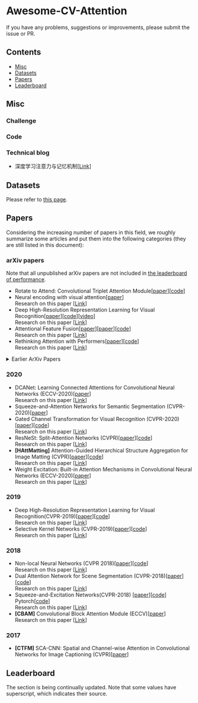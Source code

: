 # Awesome-CV-Attention

If you have any problems, suggestions or improvements, please submit the issue or PR.

## Contents
* [Misc](#misc)
* [Datasets](#datasets)
* [Papers](#papers)
* [Leaderboard](#leaderboard)

## Misc



### Challenge


### Code


### Technical blog
- 深度学习注意力与记忆机制[[Link](https://mp.weixin.qq.com/s/FlA1YrR0sLQGJoJZnSXpRw)]

## Datasets

Please refer to [this page](src/Datasets.md).

## Papers

Considering the increasing number of papers in this field, we roughly summarize some articles and put them into the following categories (they are still listed in this document):


### arXiv papers
Note that all unpublished arXiv papers are not included in [the leaderboard of performance](#performance).

- Rotate to Attend: Convolutional Triplet Attention Module[[paper](https://arxiv.org/abs/2010.03045)][[code](https://github.com/LandskapeAI/triplet-attention)]  
- Neural encoding with visual attention[[paper](https://arxiv.org/abs/2010.00516)]  
Research on this paper [[Link](https://mp.weixin.qq.com/s/zBr_x6QKbGxJzQp3YzrmnQ)]
- Deep High-Resolution Representation Learning for Visual Recognition[[paper](https://arxiv.org/abs/1908.07919)][[code](https://github.com/HRNet)][[video](https://www.bilibili.com/video/BV1WJ41197dh?t=508)]   
Research on this paper [[Link](https://mp.weixin.qq.com/s?__biz=MzU2NDExMzE5Nw==&mid=2247485243&idx=2&sn=4cf73ac84bdf064b649f6bf0aa8b3930&chksm=fc4ebd79cb39346f19a70eb07e35c3d61e43487ecd83d397f31e464f5584f6be9b1b0ccfb09e&mpshare=1&scene=1&srcid=1010LkNbbYg5EzUcwB7gHcjE&sharer_sharetime=1602303490397&sharer_shareid=fd8c7684b39b2eac07b5e0c63bf1346a&key=14893ff72db1d5ee0088db18c310b8b6d459213d96a45f2a2c3af4afcb702a473a9d643b8f9f259c0e87f83e0199fcb18a7a950b720b506b50d953252d989e40fa5d599ec976c1d960211439c1308af60e0a76154d9d88b26710883344a9b109679d4f6c8e3fb6c65081a34e4e1f609c3e72c9080b4bfa1b99f9003fa3bd7e4c&ascene=1&uin=Mjg1Mzg0ODMzMA%3D%3D&devicetype=Windows+10+x64&version=6300002f&lang=zh_CN&exportkey=ASBpO%2BjtjEg7X6MctgYfDKI%3D&pass_ticket=Cz67wUTL3RpVi0NHLVPCJOM8DtIHGFNJZqgE5Tk%2FDHEDHwgbRWtMAfGco6cfR%2BOZ&wx_header=0)]
- Attentional Feature Fusion[[paper](https://arxiv.org/abs/2009.14082)][[paper](https://arxiv.org/abs/2009.14082)][[code](https://github.com/YimianDai/open-aff)]   
Research on this paper [[Link](https://mp.weixin.qq.com/s?__biz=MzUxNjcxMjQxNg==&mid=2247509314&idx=2&sn=962a197a40a441bdb5a35d7993a4f521&chksm=f9a1d7cdced65edb847f09f2fd0dbe17e9d27de840afadc69a9cb20bbc83e1b439617a49aa34&mpshare=1&scene=1&srcid=10108dxJMkf8tKkzf9Q4gmbz&sharer_sharetime=1602309038539&sharer_shareid=fd8c7684b39b2eac07b5e0c63bf1346a&key=b06d693918fd14f437767792fe308e539c57ddd684d914fdf5b98a4933279ac37d1c21175610180011d4225faed5bb8ba53e1afb5b73cd56efde3b132426da44470266acfb15fc89296b18817f23e22f34da9e7bf3e357aeca9830bd100e24ba069eadb38aadb609f737e76ae8dadf0e48a9a409ac26566e3aaa3ea15595c80a&ascene=1&uin=Mjg1Mzg0ODMzMA%3D%3D&devicetype=Windows+10+x64&version=6300002f&lang=zh_CN&exportkey=AXTxIop%2BTmhgeVHk%2BWrTNkI%3D&pass_ticket=Cz67wUTL3RpVi0NHLVPCJOM8DtIHGFNJZqgE5Tk%2FDHEDHwgbRWtMAfGco6cfR%2BOZ&wx_header=0)]
- Rethinking Attention with Performers[[paper](https://arxiv.org/abs/2009.14794)][[code](https://github.com/google-research/google-research/tree/master/performer/fast_self_attention?utm_source=catalyzex.com)]  
Research on this paper [[Link](https://mp.weixin.qq.com/s/WkB8Oy1-SrQPQcYUe6vrgQ)]

<details>
<summary>Earlier ArXiv Papers</summary>

</details>


### 2020
- DCANet: Learning Connected Attentions for Convolutional Neural Networks (ECCV-2020)[[paper](https://arxiv.org/abs/2007.05099)]  
Research on this paper [[Link](https://mp.weixin.qq.com/s/xJgL3t63ipfv2JYsOZpeYg)]
- Squeeze-and-Attention Networks for Semantic Segmentation (CVPR-2020)[[paper](https://arxiv.org/abs/1909.03402)]
- Gated Channel Transformation for Visual Recognition (CVPR-2020)[[paper](https://arxiv.org/abs/1909.11519)][[code](https://github.com/z-x-yang/GCT)]  
Research on this paper [[Link](https://mp.weixin.qq.com/s/0CA-flSdUV3lPjzRGzvOvA)]
- ResNeSt: Split-Attention Networks (CVPR)[[paper](https://hangzhang.org/files/resnest.pdf)][[code](https://github.com/zhanghang1989/ResNeSt)]   
Research on this paper [[Link](https://mp.weixin.qq.com/s/65ueZDuZ-b3_VnGdQbrk_g)]
- <a name="D-ConvNet"></a> **[HAttMatting]** Attention-Guided Hierarchical Structure Aggregation for Image Matting (CVPR)[[paper](https://ieeexplore.ieee.org/document/9156481)][[code](https://github.com/implus/SKNet)]  
Research on this paper [[Link](https://mp.weixin.qq.com/s/bXyz0cEfVfL_VrFFV2NzTQ)]
- Weight Excitation: Built-in Attention Mechanisms in Convolutional Neural Networks (ECCV-2020)[[paper](https://ieeexplore.ieee.org/document/9156481)]  
Research on this paper [[Link](https://mp.weixin.qq.com/s/ilx839gI2Av06dAlOXiR5g)]

### 2019
- Deep High-Resolution Representation Learning for Visual Recognition(CVPR-2019)[[paper](https://arxiv.org/abs/1908.07919)][[code](https://github.com/HRNet)]    
Research on this paper [[Link](https://mp.weixin.qq.com/s/2bBp_mSl4qM5lQMfpkzDnQ)]
- Selective Kernel Networks (CVPR-2019)[[paper](https://arxiv.org/abs/1903.06586)][[code](https://github.com/implus/SKNet)]  
Research on this paper [[Link](https://mp.weixin.qq.com/s/oxkoh6VnXV2CX3-BmXbZOw)]
### 2018
- Non-local Neural Networks (CVPR 2018)[[paper](https://arxiv.org/abs/1711.07971)][[code](https://github.com/facebookresearch/video-nonlocal-net)]    
Research on this paper [[Link](https://zhuanlan.zhihu.com/p/102984842)]
- Dual Attention Network for Scene Segmentation (CVPR-2018)[[paper](https://arxiv.org/abs/1809.02983)][[code](https://github.com/junfu1115/DANet)]  
Research on this paper [[Link](https://zhuanlan.zhihu.com/p/48056789)]
- Squeeze-and-Excitation Networks(CVPR-2018) [[paper](https://arxiv.org/abs/1709.01507)][[code](https://github.com/hujie-frank/SENet)] Pytorch[[code](https://github.com/moskomule/senet.pytorch)]  
Research on this paper [[Link](https://mp.weixin.qq.com/s/a-dswrPWBrk9YL8KEhTlsg)]
- <a name="SANet"></a> **[CBAM]** Convolutional Block Attention Module (ECCV)[[paper](https://openaccess.thecvf.com/content_ECCV_2018/papers/Sanghyun_Woo_Convolutional_Block_Attention_ECCV_2018_paper.pdf)]  
Research on this paper [[Link](https://zhuanlan.zhihu.com/p/65529934)]

### 2017
- <a name="SANet"></a> **[CTFM]** SCA-CNN: Spatial and Channel-wise Attention in Convolutional Networks for Image Captioning (CVPR)[[paper](https://openaccess.thecvf.com/content_cvpr_2017/papers/Chen_SCA-CNN_Spatial_and_CVPR_2017_paper.pdf)]

## Leaderboard
The section is being continually updated. Note that some values have superscript, which indicates their source. 

